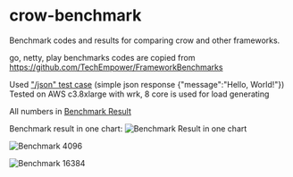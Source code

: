 crow-benchmark
==============

Benchmark codes and results for comparing crow and other frameworks.

go, netty, play benchmarks codes are copied from https://github.com/TechEmpower/FrameworkBenchmarks

Used ["/json" test case](http://www.techempower.com/benchmarks/#section=code&hw=peak&test=json) (simple json response {"message":"Hello, World!"})  
Tested on AWS c3.8xlarge with wrk, 8 core is used for load generating

All numbers in [Benchmark Result](https://docs.google.com/spreadsheets/d/1KidO9XpuwCRZ2p_JRDJj2aep61H8Sh_KDOhApizv4LE/edit?usp=sharing)

Benchmark result in one chart:
![Benchmark Result in one chart](https://docs.google.com/spreadsheets/d/1KidO9XpuwCRZ2p_JRDJj2aep61H8Sh_KDOhApizv4LE/pubchart?oid=2041467789&format=image)

![Benchmark 4096](https://docs.google.com/spreadsheets/d/1KidO9XpuwCRZ2p_JRDJj2aep61H8Sh_KDOhApizv4LE/pubchart?oid=1218829560&format=image)

![Benchmark 16384](https://docs.google.com/spreadsheets/d/1KidO9XpuwCRZ2p_JRDJj2aep61H8Sh_KDOhApizv4LE/pubchart?oid=2019417933&format=image)
